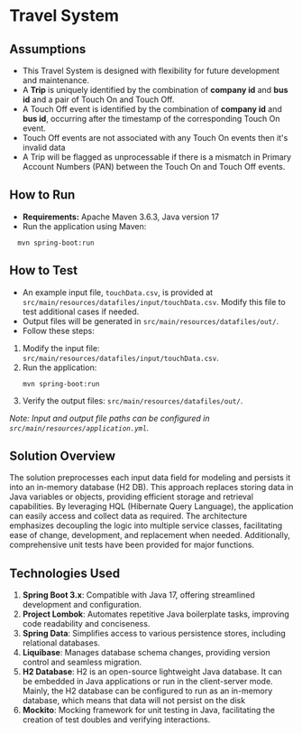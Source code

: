 # Travel System

## Assumptions
- This Travel System is designed with flexibility for future development and maintenance.
- A **Trip** is uniquely identified by the combination of **company id** and **bus id** and a pair of Touch On and Touch Off.
- A Touch Off event is identified by the combination of **company id** and **bus id**, occurring after the timestamp of the corresponding Touch On event.
- Touch Off events are not associated with any Touch On events then it's invalid data
- A Trip will be flagged as unprocessable if there is a mismatch in Primary Account Numbers (PAN) between the Touch On and Touch Off events.

## How to Run
- **Requirements:** Apache Maven 3.6.3, Java version 17
- Run the application using Maven:
 ```
   mvn spring-boot:run
   ```

## How to Test
- An example input file, `touchData.csv`, is provided at `src/main/resources/datafiles/input/touchData.csv`. Modify this file to test additional cases if needed.
- Output files will be generated in `src/main/resources/datafiles/out/`.
- Follow these steps:
1. Modify the input file: `src/main/resources/datafiles/input/touchData.csv`.
2. Run the application:
   ```
   mvn spring-boot:run
   ```
3. Verify the output files: `src/main/resources/datafiles/out/`.

_Note: Input and output file paths can be configured in `src/main/resources/application.yml`._
## Solution Overview
The solution preprocesses each input data field for modeling and persists it into an in-memory database (H2 DB). This approach replaces storing data in Java variables or objects, providing efficient storage and retrieval capabilities. By leveraging HQL (Hibernate Query Language), the application can easily access and collect data as required. 
The architecture emphasizes decoupling the logic into multiple service classes, facilitating ease of change, development, and replacement when needed. 
Additionally, comprehensive unit tests have been provided for major functions.

## Technologies Used
1. **Spring Boot 3.x**: Compatible with Java 17, offering streamlined development and configuration.
2. **Project Lombok**: Automates repetitive Java boilerplate tasks, improving code readability and conciseness.
3. **Spring Data**: Simplifies access to various persistence stores, including relational databases.
4. **Liquibase**: Manages database schema changes, providing version control and seamless migration.
5. **H2 Database**: H2 is an open-source lightweight Java database. It can be embedded in Java applications or run in the client-server mode. Mainly, the H2 database can be configured to run as an in-memory database, which means that data will not persist on the disk
6. **Mockito**: Mocking framework for unit testing in Java, facilitating the creation of test doubles and verifying interactions.
